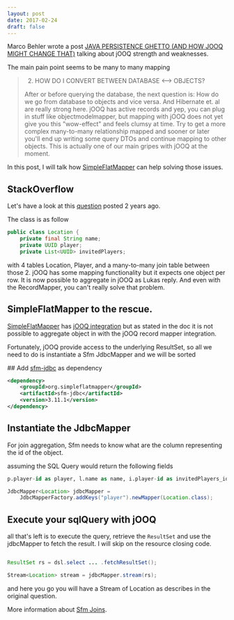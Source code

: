 ```yaml
---
layout: post
date: 2017-02-24
draft: false
---
```


Marco Behler wrote a post [JAVA PERSISTENCE GHETTO (AND HOW JOOQ MIGHT CHANGE THAT)](https://www.marcobehler.com/2014/07/06/the-java-persistence-ghetto-and-how-jooq-might-change-that-2/)
talking about jOOQ strength and weaknesses. 

The main pain point seems to be many to many mapping 

> 2. HOW DO I CONVERT BETWEEN DATABASE <--> OBJECTS?
>  
> After or before querying the database, the next question is: How do we go from database to objects and vice versa. And Hibernate et. al are really strong here. jOOQ has active records and yep, you can plug in stuff like objectmodelmapper, but mapping with jOOQ does not yet give you this "wow-effect" and feels clumsy at time. Try to get a more complex many-to-many relationship mapped and sooner or later you'll end up writing some query DTOs and  continue mapping to other objects. This is actually one of our main gripes with jOOQ at the moment.

In this post, I will talk how [SimpleFlatMapper](http://simpleflatmapper.org/) can help solving those issues.

## StackOverflow

Let's have a look at this [question](http://stackoverflow.com/questions/23329127/jooq-pojos-with-one-to-many-and-many-to-many-relations)
posted 2 years ago.

The class is as follow 

```java 
public class Location {
    private final String name;
    private UUID player;
    private List<UUID> invitedPlayers;
```

with 4 tables Location, Player, and a many-to-many join table between those 2.
jOOQ has some mapping functionality but it expects one object per row. It is now possible 
to aggregate in jOOQ as Lukas reply. And even with the RecordMapper, you can't really solve that problem.

## SimpleFlatMapper to the rescue.

[SimpleFlatMapper](http://simpleflatmapper.org/) has [jOOQ integration](http://simpleflatmapper.org/0106-getting-started-jooq.html)
 but as stated in the doc it is not possible to aggregate object in with the jOOQ record mapper integration.
 
 Fortunately, jOOQ provide access to the underlying ResultSet, so all we need to do is
 instantiate a Sfm JdbcMapper and we will be sorted
 
## Add [sfm-jdbc](http://search.maven.org/#artifactdetails|org.simpleflatmapper|sfm-jdbc|3.11.1|) as dependency

```xml
<dependency>
    <groupId>org.simpleflatmapper</groupId>
    <artifactId>sfm-jdbc</artifactId>
    <version>3.11.1</version>
</dependency>
```
 
## Instantiate the JdbcMapper

For join aggregation, Sfm needs to know what are the column representing the id of the object.

assuming the SQL Query would return the following fields

```sql
p.player-id as player, l.name as name, i.player-id as invitedPlayers_id
```


```java
JdbcMapper<Location> jdbcMapper = 
    JdbcMapperFactory.addKeys("player").newMapper(Location.class);
```

## Execute your sqlQuery with jOOQ

all that's left is to execute the query, retrieve the `ResultSet` and use the jdbcMapper to fetch the result.
I will skip on the resource closing code.

```java

ResultSet rs = dsl.select ... .fetchResultSet();

Stream<Location> stream = jdbcMapper.stream(rs);

```

and here you go you will have a Stream of Location as describes in the original question.

More information about [Sfm Joins](http://simpleflatmapper.org/0203-joins.html).